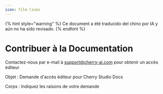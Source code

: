 ```yaml
---
icon: file-lines
---
```


{% hint style="warning" %}
Ce document a été traducido del chino por IA y aún no ha sido revisado.
{% endhint %}

# Contribuer à la Documentation

Contactez-nous par e-mail à support@cherry-ai.com pour obtenir un accès éditeur

Objet : Demande d'accès éditeur pour Cherry Studio Docs

Corps : Indiquez les raisons de votre demande